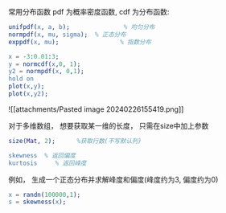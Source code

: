 常用分布函数 pdf 为概率密度函数, cdf 为分布函数: 
```erlang
unifpdf(x, a, b);               % 均匀分布 
normpdf(x, mu, sigma);  % 正态分布 
exppdf(x, mu);                 % 指数分布
```


```erlang title:示例代码
x = -3:0.01:3;
y = normcdf(x,0, 1);
y2 = normpdf(x, 0,1);
hold on
plot(x,y);
plot(x,y2);
```

![[attachments/Pasted image 20240226155419.png]]

对于多维数组， 想要获取某一维的长度， 只需在size中加上参数
```erlang 
size(Mat, 2);      %获取行数(不写默认列)
```


```erlang 
skewness  % 返回偏度
kurtosis     % 返回峰度
```

例如， 生成一个正态分布并求解峰度和偏度(峰度约为3, 偏度约为0)
```erlang
x = randn(100000,1);
s = skewness(x); 
```
